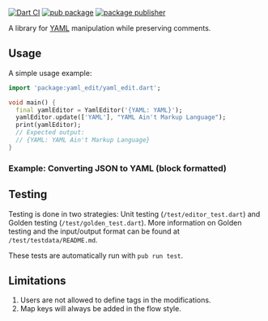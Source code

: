 [![Dart CI](https://github.com/dart-lang/yaml_edit/actions/workflows/test-package.yml/badge.svg)](https://github.com/dart-lang/yaml_edit/actions/workflows/test-package.yml)
[![pub package](https://img.shields.io/pub/v/yaml_edit.svg)](https://pub.dev/packages/yaml_edit)
[![package publisher](https://img.shields.io/pub/publisher/yaml_edit.svg)](https://pub.dev/packages/yaml_edit/publisher)

A library for [YAML](https://yaml.org) manipulation while preserving comments.

## Usage

A simple usage example:

```dart
import 'package:yaml_edit/yaml_edit.dart';

void main() {
  final yamlEditor = YamlEditor('{YAML: YAML}');
  yamlEditor.update(['YAML'], "YAML Ain't Markup Language");
  print(yamlEditor);
  // Expected output:
  // {YAML: YAML Ain't Markup Language}
}
```

### Example: Converting JSON to YAML (block formatted)

## Testing

Testing is done in two strategies: Unit testing (`/test/editor_test.dart`) and
Golden testing (`/test/golden_test.dart`). More information on Golden testing
and the input/output format can be found at `/test/testdata/README.md`.

These tests are automatically run with `pub run test`.

## Limitations

1. Users are not allowed to define tags in the modifications.
2. Map keys will always be added in the flow style.
